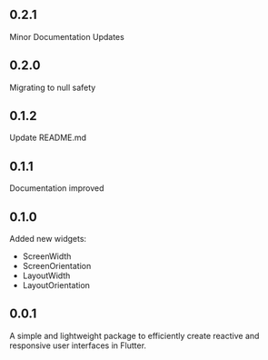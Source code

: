 ## 0.2.1

Minor Documentation Updates

## 0.2.0

Migrating to null safety

## 0.1.2

Update README.md

## 0.1.1

Documentation improved

## 0.1.0

Added new widgets:
- ScreenWidth
- ScreenOrientation
- LayoutWidth
- LayoutOrientation

## 0.0.1

A simple and lightweight package to efficiently create reactive and responsive user interfaces in Flutter.
